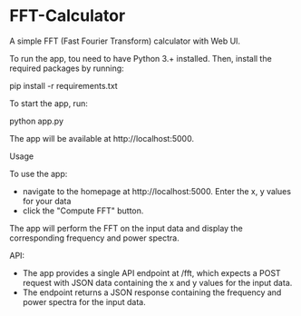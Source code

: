 # FFT-Calculator
A simple FFT (Fast Fourier Transform) calculator with Web UI.

To run the app, tou need to have Python 3.+ installed. Then, install the required packages by running:

pip install -r requirements.txt

To start the app, run:

python app.py

The app will be available at http://localhost:5000.

Usage

To use the app: 
- navigate to the homepage at http://localhost:5000. Enter the x, y values for your data 
- click the "Compute FFT" button. 

The app will perform the FFT on the input data and display the corresponding frequency and power spectra.

API:
- The app provides a single API endpoint at /fft, which expects a POST request with JSON data containing the x and y values for the input data. 
- The endpoint returns a JSON response containing the frequency and power spectra for the input data.
